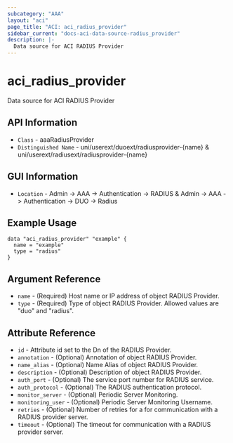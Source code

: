 ```yaml
---
subcategory: "AAA"
layout: "aci"
page_title: "ACI: aci_radius_provider"
sidebar_current: "docs-aci-data-source-radius_provider"
description: |-
  Data source for ACI RADIUS Provider
---
```


# aci_radius_provider #
Data source for ACI RADIUS Provider


## API Information ##
* `Class` - aaaRadiusProvider
* `Distinguished Name` - uni/userext/duoext/radiusprovider-{name} & uni/userext/radiusext/radiusprovider-{name}

## GUI Information ##
* `Location` - Admin -> AAA -> Authentication -> RADIUS & Admin -> AAA -> Authentication -> DUO -> Radius

## Example Usage ##

```hcl
data "aci_radius_provider" "example" {
  name = "example"
  type = "radius"
}
```

## Argument Reference ##
* `name` - (Required) Host name or IP address of object RADIUS Provider.
* `type` - (Required) Type of object RADIUS Provider. Allowed values are "duo" and "radius".

## Attribute Reference ##
* `id` - Attribute id set to the Dn of the RADIUS Provider.
* `annotation` - (Optional) Annotation of object RADIUS Provider.
* `name_alias` - (Optional) Name Alias of object RADIUS Provider.
* `description` - (Optional) Description of object RADIUS Provider.
* `auth_port` - (Optional) The service port number for RADIUS service.
* `auth_protocol` - (Optional) The RADIUS authentication protocol.
* `monitor_server` - (Optional) Periodic Server Monitoring. 
* `monitoring_user` - (Optional) Periodic Server Monitoring Username. 
* `retries` - (Optional) Number of retries for a for communication with a RADIUS provider server.
* `timeout` - (Optional) The timeout for communication with a RADIUS provider server.
